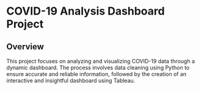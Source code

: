# COVID-19 Analysis Dashboard Project
## Overview
This project focuses on analyzing and visualizing COVID-19 data through a dynamic dashboard. The process involves data cleaning using Python to ensure accurate and reliable information, followed by the creation of an interactive and insightful dashboard using Tableau.
